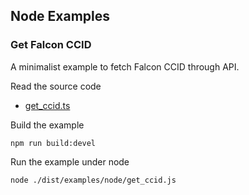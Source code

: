 ## Node Examples

### Get Falcon CCID

A minimalist example to fetch Falcon CCID through API.

Read the source code

 - [get_ccid.ts](./get_ccid.ts)

Build the example
```
npm run build:devel
```

Run the example under node
```
node ./dist/examples/node/get_ccid.js
```
